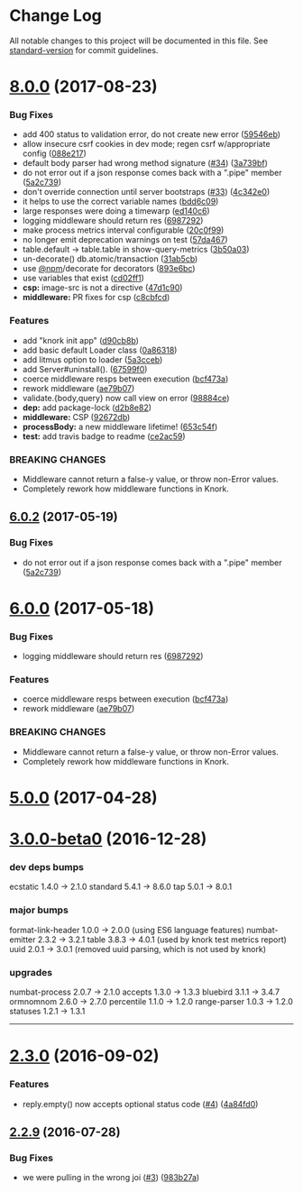 # Change Log

All notable changes to this project will be documented in this file. See [standard-version](https://github.com/conventional-changelog/standard-version) for commit guidelines.

<a name="8.0.0"></a>
# [8.0.0](https://github.com/npm/knork/compare/v3.0.3...v8.0.0) (2017-08-23)


### Bug Fixes

* add 400 status to validation error, do not create new error ([59546eb](https://github.com/npm/knork/commit/59546eb))
* allow insecure csrf cookies in dev mode; regen csrf w/appropriate config ([088e217](https://github.com/npm/knork/commit/088e217))
* default body parser had wrong method signature ([#34](https://github.com/npm/knork/issues/34)) ([3a739bf](https://github.com/npm/knork/commit/3a739bf))
* do not error out if a json response comes back with a ".pipe" member ([5a2c739](https://github.com/npm/knork/commit/5a2c739))
* don't override connection until server bootstraps ([#33](https://github.com/npm/knork/issues/33)) ([4c342e0](https://github.com/npm/knork/commit/4c342e0))
* it helps to use the correct variable names ([bdd6c09](https://github.com/npm/knork/commit/bdd6c09))
* large responses were doing a timewarp ([ed140c6](https://github.com/npm/knork/commit/ed140c6))
* logging middleware should return res ([6987292](https://github.com/npm/knork/commit/6987292))
* make process metrics interval configurable ([20c0f99](https://github.com/npm/knork/commit/20c0f99))
* no longer emit deprecation warnings on test ([57da467](https://github.com/npm/knork/commit/57da467))
* table.default → table.table in show-query-metrics ([3b50a03](https://github.com/npm/knork/commit/3b50a03))
* un-decorate() db.atomic/transaction ([31ab5cb](https://github.com/npm/knork/commit/31ab5cb))
* use [@npm](https://github.com/npm)/decorate for decorators ([893e6bc](https://github.com/npm/knork/commit/893e6bc))
* use variables that exist ([cd02ff1](https://github.com/npm/knork/commit/cd02ff1))
* **csp:** image-src is not a directive ([47d1c90](https://github.com/npm/knork/commit/47d1c90))
* **middleware:** PR fixes for csp ([c8cbfcd](https://github.com/npm/knork/commit/c8cbfcd))


### Features

* add "knork init app" ([d90cb8b](https://github.com/npm/knork/commit/d90cb8b))
* add basic default Loader class ([0a86318](https://github.com/npm/knork/commit/0a86318))
* add litmus option to loader ([5a3cceb](https://github.com/npm/knork/commit/5a3cceb))
* add Server#uninstall(). ([67599f0](https://github.com/npm/knork/commit/67599f0))
* coerce middleware resps between execution ([bcf473a](https://github.com/npm/knork/commit/bcf473a))
* rework middleware ([ae79b07](https://github.com/npm/knork/commit/ae79b07))
* validate.{body,query} now call view on error ([98884ce](https://github.com/npm/knork/commit/98884ce))
* **dep:** add package-lock ([d2b8e82](https://github.com/npm/knork/commit/d2b8e82))
* **middleware:** CSP ([92672db](https://github.com/npm/knork/commit/92672db))
* **processBody:** a new middleware lifetime! ([653c54f](https://github.com/npm/knork/commit/653c54f))
* **test:** add travis badge to readme ([ce2ac59](https://github.com/npm/knork/commit/ce2ac59))


### BREAKING CHANGES

* Middleware cannot return a false-y value, or throw non-Error
values.
* Completely rework how middleware functions in Knork.



<a name="6.0.2"></a>
## [6.0.2](https://github.com/npm/knork/compare/v6.0.1...v6.0.2) (2017-05-19)


### Bug Fixes

* do not error out if a json response comes back with a ".pipe" member ([5a2c739](https://github.com/npm/knork/commit/5a2c739))



<a name="6.0.0"></a>
# [6.0.0](https://github.com/npm/knork/compare/v5.0.5...v6.0.0) (2017-05-18)


### Bug Fixes

* logging middleware should return res ([6987292](https://github.com/npm/knork/commit/6987292))


### Features

* coerce middleware resps between execution ([bcf473a](https://github.com/npm/knork/commit/bcf473a))
* rework middleware ([ae79b07](https://github.com/npm/knork/commit/ae79b07))


### BREAKING CHANGES

* Middleware cannot return a false-y value, or throw non-Error
values.
* Completely rework how middleware functions in Knork.



<a name="5.0.0"></a>
# [5.0.0](https://github.com/npm/knork/compare/v4.0.2...v5.0.0) (2017-04-28)



<a name="3.0.0-beta0"></a>
# [3.0.0-beta0](https://github.com/npm/knork/compare/v2.3.0...v3.0.0-beta0) (2016-12-28)

### dev deps bumps

ecstatic  1.4.0 -> 2.1.0
standard  5.4.1 -> 8.6.0
tap       5.0.1 -> 8.0.1


### major bumps

format-link-header  1.0.0 -> 2.0.0 (using ES6 language features)
numbat-emitter      2.3.2 -> 3.2.1
table               3.8.3 -> 4.0.1 (used by knork test metrics report)
uuid                2.0.1 -> 3.0.1 (removed uuid parsing, which is not used by knork)

### upgrades

numbat-process      2.0.7 -> 2.1.0
accepts             1.3.0 -> 1.3.3
bluebird            3.1.1 -> 3.4.7
ormnomnom           2.6.0 -> 2.7.0
percentile          1.1.0 -> 1.2.0
range-parser        1.0.3 -> 1.2.0
statuses            1.2.1 -> 1.3.1

----------------

<a name="2.3.0"></a>
# [2.3.0](https://github.com/npm/knork/compare/v2.2.9...v2.3.0) (2016-09-02)


### Features

* reply.empty() now accepts optional status code ([#4](https://github.com/npm/knork/issues/4)) ([4a84fd0](https://github.com/npm/knork/commit/4a84fd0))



<a name="2.2.9"></a>
## [2.2.9](https://github.com/npm/knork/compare/v2.2.8...v2.2.9) (2016-07-28)


### Bug Fixes

* we were pulling in the wrong joi ([#3](https://github.com/npm/knork/issues/3)) ([983b27a](https://github.com/npm/knork/commit/983b27a))
